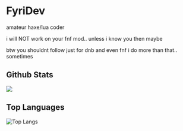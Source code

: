 # FyriDev

amateur haxe/lua coder

i will NOT work on your fnf mod.. unless i know you then maybe

btw you shouldnt follow just for dnb and even fnf i do more than that.. sometimes

## Github Stats
![](https://github-readme-stats.vercel.app/api?username=Fyrid19&show_icons=true&hide_border=true&rank_icon=github&bg_color=00000000)

## Top Languages
![Top Langs](https://github-readme-stats.vercel.app/api/top-langs/?username=Fyrid19&theme=dark&size_weight=0.5&count_weight=0.5&layout=donut-vertical&hide_border=true)
